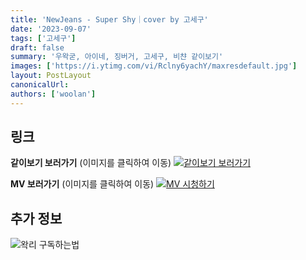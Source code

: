 ```yaml
---
title: 'NewJeans - Super Shy｜cover by 고세구'
date: '2023-09-07'
tags: ['고세구']
draft: false
summary: '우왁굳, 아이네, 징버거, 고세구, 비챤 같이보기'
images: ['https://i.ytimg.com/vi/Rclny6yachY/maxresdefault.jpg']
layout: PostLayout
canonicalUrl:
authors: ['woolan']
---
```


## 링크

**같이보기 보러가기** (이미지를 클릭하여 이동)
[![같이보기 보러가기](https://cdn.discordapp.com/attachments/1136601898116464710/1211650793904807976/logo.png?ex=65eef8bc&is=65dc83bc&hm=95dc0e08c1f43025dd60def429896697b3787a9f923593eb50b24e9fb6280361&)](https://cafe.naver.com/steamindiegame/12781617)

**MV 보러가기** (이미지를 클릭하여 이동)
[![MV 시청하기](https://i.ytimg.com/vi/Rclny6yachY/maxresdefault.jpg)](https://youtu.be/Rclny6yachY?si=kijuOvrVRmqTy5uA)

## 추가 정보

![왁리 구독하는법](https://cdn.discordapp.com/attachments/1136601898116464710/1202561346370142238/--3-cut.gif?ex=65e99707&is=65d72207&hm=77ccf39e44d1b0ba4bc899cb3220e87d5ce56ff9a25de53263bc132fb9c9d85a&)
